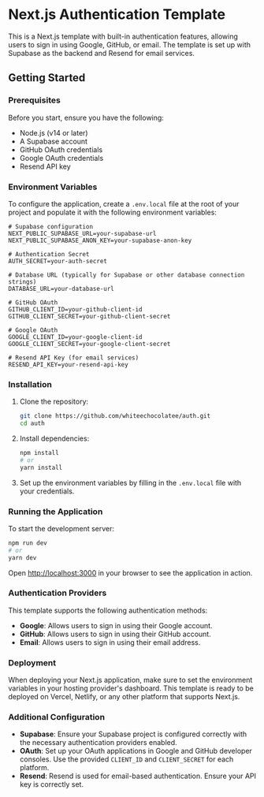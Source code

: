 # Next.js Authentication Template

This is a Next.js template with built-in authentication features, allowing users to sign in using Google, GitHub, or email. The template is set up with Supabase as the backend and Resend for email services.

## Getting Started

### Prerequisites

Before you start, ensure you have the following:

- Node.js (v14 or later)
- A Supabase account
- GitHub OAuth credentials
- Google OAuth credentials
- Resend API key

### Environment Variables

To configure the application, create a `.env.local` file at the root of your project and populate it with the following environment variables:

```env
# Supabase configuration
NEXT_PUBLIC_SUPABASE_URL=your-supabase-url
NEXT_PUBLIC_SUPABASE_ANON_KEY=your-supabase-anon-key

# Authentication Secret
AUTH_SECRET=your-auth-secret

# Database URL (typically for Supabase or other database connection strings)
DATABASE_URL=your-database-url

# GitHub OAuth
GITHUB_CLIENT_ID=your-github-client-id
GITHUB_CLIENT_SECRET=your-github-client-secret

# Google OAuth
GOOGLE_CLIENT_ID=your-google-client-id
GOOGLE_CLIENT_SECRET=your-google-client-secret

# Resend API Key (for email services)
RESEND_API_KEY=your-resend-api-key
```

### Installation

1. Clone the repository:

   ```bash
   git clone https://github.com/whiteechocolatee/auth.git
   cd auth
   ```

2. Install dependencies:

   ```bash
   npm install
   # or
   yarn install
   ```

3. Set up the environment variables by filling in the `.env.local` file with your credentials.

### Running the Application

To start the development server:

```bash
npm run dev
# or
yarn dev
```

Open [http://localhost:3000](http://localhost:3000) in your browser to see the application in action.

### Authentication Providers

This template supports the following authentication methods:

- **Google**: Allows users to sign in using their Google account.
- **GitHub**: Allows users to sign in using their GitHub account.
- **Email**: Allows users to sign in using their email address.

### Deployment

When deploying your Next.js application, make sure to set the environment variables in your hosting provider's dashboard. This template is ready to be deployed on Vercel, Netlify, or any other platform that supports Next.js.

### Additional Configuration

- **Supabase**: Ensure your Supabase project is configured correctly with the necessary authentication providers enabled.
- **OAuth**: Set up your OAuth applications in Google and GitHub developer consoles. Use the provided `CLIENT_ID` and `CLIENT_SECRET` for each platform.
- **Resend**: Resend is used for email-based authentication. Ensure your API key is correctly set.
